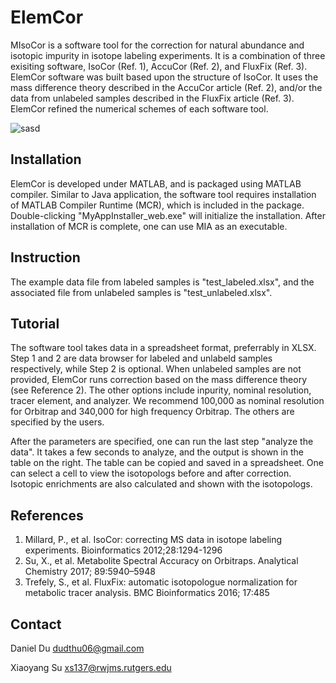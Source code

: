# ElemCor

MIsoCor is a software tool for the correction for natural abundance and isotopic impurity in isotope labeling experiments. It is a combination of three exisiting software, IsoCor (Ref. 1), AccuCor (Ref. 2), and FluxFix (Ref. 3). ElemCor software was built based upon the structure of IsoCor. It uses the mass difference theory described in the AccuCor article (Ref. 2), and/or the data from unlabeled samples described in the FluxFix article (Ref. 3). ElemCor refined the numerical schemes of each software tool. 

![sasd](https://user-images.githubusercontent.com/15344717/37380798-42a724ba-2708-11e8-93da-8c6d27bae7e7.png)


## Installation

ElemCor is developed under MATLAB, and is packaged using MATLAB compiler. Similar to Java application, the software tool requires installation of MATLAB Compiler Runtime (MCR), which is included in the package. Double-clicking "MyAppInstaller_web.exe" will initialize the installation. After installation of MCR is complete, one can use MIA as an executable.  

## Instruction

The example data file from labeled samples is "test_labeled.xlsx", and the associated file from unlabeled samples is "test_unlabeled.xlsx".

## Tutorial

The software tool takes data in a spreadsheet format, preferrably in XLSX. Step 1 and 2 are data browser for labeled and unlabeld samples respectively, while Step 2 is optional. When unlabeled samples are not provided, ElemCor runs correction based on the mass difference theory (see Reference 2). The other options include inpurity, nominal resolution, tracer element, and analyzer. We recommend 100,000 as nominal resolution for Orbitrap and 340,000 for high frequency Orbitrap. The others are specified by the users. 

After the parameters are specified, one can run the last step "analyze the data". It takes a few seconds to analyze, and the output is shown in the table on the right. The table can be copied and saved in a spreadsheet. One can select a cell to view the isotopologs before and after correction. Isotopic enrichments are also calculated and shown with the isotopologs.  

## References
1. Millard, P., et al. IsoCor: correcting MS data in isotope labeling experiments. Bioinformatics 2012;28:1294-1296
2. Su, X., et al. Metabolite Spectral Accuracy on Orbitraps. Analytical Chemistry 2017; 89:5940–5948
3. Trefely, S., et al. FluxFix: automatic isotopologue normalization for metabolic tracer analysis. BMC Bioinformatics 2016; 17:485

## Contact
Daniel Du
dudthu06@gmail.com

Xiaoyang Su
xs137@rwjms.rutgers.edu
